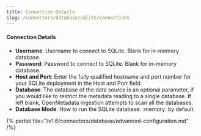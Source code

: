 ```yaml
---
title: Connection Details
slug: /connectors/database/sqlite/connections
---
```


#### Connection Details

- **Username**: Username to connect to SQLite. Blank for in-memory database.
- **Password**: Password to connect to SQLite. Blank for in-memory database.
- **Host and Port**: Enter the fully qualified hostname and port number for your SQLite deployment in the Host and Port field.
- **Database**: The database of the data source is an optional parameter, if you would like to restrict the metadata reading to a single database. If left blank, OpenMetadata ingestion attempts to scan all the databases.
- **Database Mode**: How to run the SQLite database. :memory: by default.

{% partial file="/v1.6/connectors/database/advanced-configuration.md" /%}